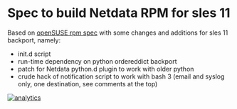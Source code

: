 <!--
title: "Spec to build Netdata RPM for sles 11"
custom_edit_url: https://github.com/netdata/netdata/edit/master/contrib/sles11/README.md
-->

# Spec to build Netdata RPM for sles 11

Based on [openSUSE rpm spec](https://build.opensuse.org/package/show/network/netdata) with some 
changes and additions for sles 11 backport, namely:

-   init.d script 
-   run-time dependency on python ordereddict backport
-   patch for Netdata python.d plugin to work with older python
-   crude hack of notification script to work with bash 3 (email and syslog only, one destination,
    see comments at the top)

[![analytics](https://www.google-analytics.com/collect?v=1&aip=1&t=pageview&_s=1&ds=github&dr=https%3A%2F%2Fgithub.com%2Fnetdata%2Fnetdata&dl=https%3A%2F%2Fmy-netdata.io%2Fgithub%2Fcontrib%2Fsles11%2FREADME&_u=MAC~&cid=5792dfd7-8dc4-476b-af31-da2fdb9f93d2&tid=UA-64295674-3)](<>)
